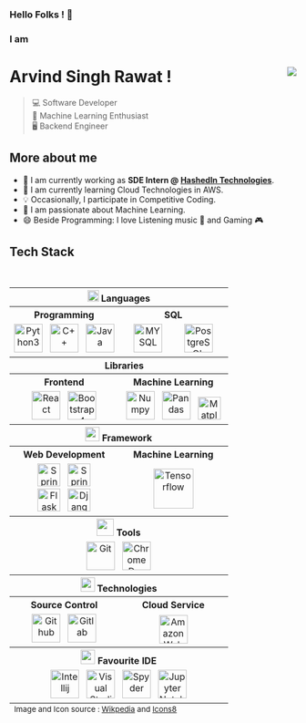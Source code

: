 ### Hello Folks ! :wave:
### I am
# Arvind Singh Rawat ! <img align="right" src="https://github.com/ArvindSinghRawat/ArvindSinghRawat/blob/master/resources/images/Name.gif?raw=true"></img>

> :computer: Software Developer\
> :robot: Machine Learning Enthusiast\
> :desktop_computer: Backend Engineer

## More about me
- 🔭 I am currently working as __SDE Intern @ [HashedIn Technologies](https://hashedin.com/)__.
- 🎯 I am currently learning Cloud Technologies in AWS.
- 💡 Occasionally, I participate in Competitive Coding.
- 🥰 I am passionate about Machine Learning.
- 😄 Beside Programming: I love Listening music 🎵 and Gaming 🎮

## Tech Stack
<br/>

<table>
    <tbody>
        <tr>
            <th colspan=2>
                <img src="https://github.com/ArvindSinghRawat/ArvindSinghRawat/blob/master/resources/icons/icons8-laptop-coding-50.png?raw=true" height=20/> Languages
            </th>
        </tr>
        <tr>
            <th>
                <b>
                    Programming
                </b>
            </th>
            <th>
                <b>
                    SQL
                </b>
            </th>
        </tr>
        <tr>
            <td align="center" width="50%" >
                <img alt="Python3" src="https://upload.wikimedia.org/wikipedia/commons/thumb/f/f8/Python_logo_and_wordmark.svg/250px-Python_logo_and_wordmark.svg.png" height=50/>
                &nbsp;
                <img alt="C++" src="https://upload.wikimedia.org/wikipedia/commons/thumb/1/18/ISO_C%2B%2B_Logo.svg/150px-ISO_C%2B%2B_Logo.svg.png" height=50/>
                &nbsp;
                <img alt="Java" src="https://upload.wikimedia.org/wikipedia/en/thumb/3/30/Java_programming_language_logo.svg/141px-Java_programming_language_logo.svg.png" height=50/>
            </td>
            <td align="center" width="50%" >
                <img alt="MYSQL" src="https://upload.wikimedia.org/wikipedia/en/thumb/6/62/MySQL.svg/136px-MySQL.svg.png" height=50/> &nbsp; &nbsp; &nbsp;
                &nbsp;
                <img alt="PostgreSQL" src="https://upload.wikimedia.org/wikipedia/commons/thumb/2/29/Postgresql_elephant.svg/220px-Postgresql_elephant.svg.png" height=50/>
            </td>
        </tr>
        <tr>
            <th colspan=2>
                <img src="https://github.com/ArvindSinghRawat/ArvindSinghRawat/blob/master/resources/icons/icons8-library-50.png?raw=true" height=15/> Libraries
            </th>
        </tr>
        <tr>
            <th>
                Frontend
            </th>
            <th>
                Machine Learning
            </th>
        </tr>
        <tr>
            <td align="center" width="50%" >
                <img alt="React" src="https://upload.wikimedia.org/wikipedia/commons/thumb/a/a7/React-icon.svg/220px-React-icon.svg.png" height=50/> 
                &nbsp;
                <img alt="Bootstrap 4" src="https://upload.wikimedia.org/wikipedia/commons/thumb/b/b2/Bootstrap_logo.svg/220px-Bootstrap_logo.svg.png" height=50/>
            </td>
            <td align="center" width="50%" >
                <img alt="Numpy" src="https://upload.wikimedia.org/wikipedia/commons/thumb/3/31/NumPy_logo_2020.svg/330px-NumPy_logo_2020.svg.png" height=50/>
                &nbsp;
                <img alt="Pandas" src="https://upload.wikimedia.org/wikipedia/commons/thumb/e/ed/Pandas_logo.svg/450px-Pandas_logo.svg.png" height=50/>
                &nbsp;
                <img alt="Matplotlib" src="https://upload.wikimedia.org/wikipedia/en/thumb/5/56/Matplotlib_logo.svg/450px-Matplotlib_logo.svg.png" height=40/>
            </td>
        </tr>
        <tr>
            <th colspan=2>
                <img src="https://github.com/ArvindSinghRawat/ArvindSinghRawat/blob/master/resources/icons/icons8-front-view-50.png?raw=true" height=25/> Framework
            </th>
        </tr>
        <tr>
            <th>
                Web Development
            </th>
            <th>
                Machine Learning
            </th>
        </tr>
        <tr>
            <td align="center" width="50%">
                <img alt="Spring" src="https://upload.wikimedia.org/wikipedia/commons/thumb/4/44/Spring_Framework_Logo_2018.svg/330px-Spring_Framework_Logo_2018.svg.png" height=40/>
                &nbsp;
                <img alt="Spring Boot" src="https://github.com/ArvindSinghRawat/ArvindSinghRawat/blob/master/resources/icons/springboot.jpeg?raw=true" height=40/>
                <br/>
                <img alt="Flask" src="https://upload.wikimedia.org/wikipedia/commons/thumb/3/3c/Flask_logo.svg/330px-Flask_logo.svg.png" height=40/>
                &nbsp;
                <img alt="Django" src="https://upload.wikimedia.org/wikipedia/commons/thumb/7/75/Django_logo.svg/278px-Django_logo.svg.png" height=40/>
            </td>
            <td align="center" width="50%">
                <img alt="Tensorflow" src="https://upload.wikimedia.org/wikipedia/commons/thumb/1/11/TensorFlowLogo.svg/330px-TensorFlowLogo.svg.png" height=70/>
            </td>
        </tr>
        <tr>
            <th colspan=2>
                <img src="https://github.com/ArvindSinghRawat/ArvindSinghRawat/blob/master/resources/icons/icons8-hand-tools-50.png?raw=true" height=30/> Tools
            </th>
        </tr>
        <tr>
            <td align="center" colspan=2>
                <img alt="Git" src="https://upload.wikimedia.org/wikipedia/commons/thumb/e/e0/Git-logo.svg/150px-Git-logo.svg.png" height=50/>
                &nbsp;
                <img alt="Chrome Dev Tools" src="https://github.com/ArvindSinghRawat/ArvindSinghRawat/blob/master/resources/icons/chrome-dev.jpg?raw=true" height=50/>
            </td>
        </tr>
        <tr>
            <th colspan=2>
                <img src="https://github.com/ArvindSinghRawat/ArvindSinghRawat/blob/master/resources/icons/icons8-gears-50.png?raw=true" height=25/> Technologies
            </th>
        </tr>
        <tr>
            <th>
                Source Control
            </th>
            <th>
                Cloud Service
            </th>
        </tr>
        <tr>
            <td align="center" width="50%">
                <img alt="Github" src="https://upload.wikimedia.org/wikipedia/commons/thumb/9/95/Font_Awesome_5_brands_github.svg/62px-Font_Awesome_5_brands_github.svg.png" height=50/>
                &nbsp;
                <img alt="Gitlab" src="https://upload.wikimedia.org/wikipedia/commons/thumb/e/e1/GitLab_logo.svg/250px-GitLab_logo.svg.png" height=50/>
            </td>
            <td align="center" width="50%" >
                <img alt="Amazon Web Services" src="https://upload.wikimedia.org/wikipedia/commons/thumb/9/93/Amazon_Web_Services_Logo.svg/150px-Amazon_Web_Services_Logo.svg.png" height=50/>
            </td>
        </tr>
        <tr>
            <th colspan=2>
                <img src="https://github.com/ArvindSinghRawat/ArvindSinghRawat/blob/master/resources/icons/icons8-program-50.png?raw=true" height=25/> Favourite IDE
            </th>
        </tr>
        <tr>
            <td align="center" width="50%"  colspan=2>
                <img alt="Intellij" src="https://upload.wikimedia.org/wikipedia/commons/thumb/d/d5/IntelliJ_IDEA_Logo.svg/64px-IntelliJ_IDEA_Logo.svg.png" height=50/>
                &nbsp;
                <img alt="Visual Studio Code" src="https://upload.wikimedia.org/wikipedia/commons/thumb/9/9a/Visual_Studio_Code_1.35_icon.svg/64px-Visual_Studio_Code_1.35_icon.svg.png" height=50/>
                &nbsp;
                <img alt="Spyder" src="https://upload.wikimedia.org/wikipedia/commons/thumb/7/7e/Spyder_logo.svg/64px-Spyder_logo.svg.png" height=50/>
                &nbsp;
                <img alt="Jupyter Notebook" src="https://upload.wikimedia.org/wikipedia/commons/thumb/3/38/Jupyter_logo.svg/250px-Jupyter_logo.svg.png" height=50/>
            </td>
        </tr>
    </tbody>
    <tfoot>
        <tr>
          <td colspan=2>
            <sub>
              Image and Icon source : <a target="_blank" href="https://commons.wikimedia.org/wiki/Main_Page">Wikpedia</a> and <a target="_blank" href="https://icons8.com">Icons8</a>
            </sub>
          </td>
      </tr>
    </tfoot>
</table>
